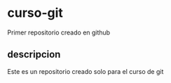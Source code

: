 # curso-git
Primer repositorio creado en github

## descripcion
Este es un repositorio creado solo para el curso de git
